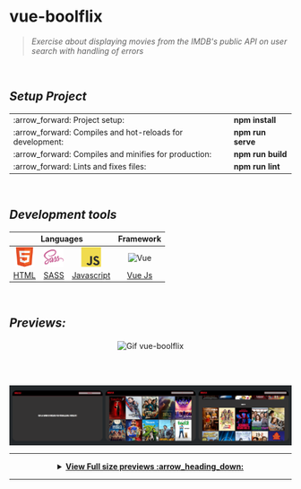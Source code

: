 # vue-boolflix

> _Exercise about displaying movies from the IMDB's public API on user search with handling of errors_

<br />

## *_Setup Project_*

<table align="center">
  <tbody>
    <tr>
        <td>:arrow_forward: Project setup:</td>
        <td><strong>npm install</strong></td>  
    </tr>
    <tr>
        <td>:arrow_forward: Compiles and hot-reloads for development:</td>
        <td><strong>npm run serve</strong></td>
    </tr>      
    <tr>
        <td>:arrow_forward: Compiles and minifies for production:</td>
        <td><strong>npm run build</strong></td>
    </tr>
    <tr>
        <td>:arrow_forward: Lints and fixes files:</td>
        <td><strong>npm run lint</strong></td>
    </tr>
  </tbody>
</table>

<br/>

## *_Development tools_*

<table align="center">
  <thead>
    <tr>
      <th colspan="3"> Languages</th>
      <th colspan="1">Framework</th>
    </tr>
  </thead>
  <tbody align=center>
    <tr>
      <td>
        <img align="center" src="https://github.com/ValerioGc/ValerioGc/blob/64e651615d68fb71ddfe78c747f2913d1ec29607/assets/skills&tools/skills/html.svg" width="36" height="36" alt="HTML5" />
      </td>
      <td>
          <img align="center" src="https://github.com/ValerioGc/ValerioGc/blob/64e651615d68fb71ddfe78c747f2913d1ec29607/assets/skills&tools/frameworks/sass.svg" width="36" height="36" align="center" alt="SASS" />
      </td>
      <td>
        <img align="center" src="https://github.com/ValerioGc/ValerioGc/blob/64e651615d68fb71ddfe78c747f2913d1ec29607/assets/skills&tools/skills/javascript.svg" width="36" height="36" align="center" alt="Javascript">
      </td>
      <td>
        <img align="center" src="https://raw.githubusercontent.com/danielcranney/readme-generator/main/public/icons/skills/vuejs-colored.svg" width="36" height="36" alt="Vue" />
      </td>
    </tr>
    <tr>
      <td>
        <a href="https://developer.mozilla.org/en-US/docs/Glossary/HTML5">HTML</a>
      </td>
      <td>
        <a href="https://sass-lang.com/documentation/">SASS</a>
      </td>
      <td>
        <a href="https://developer.mozilla.org/en-US/docs/Web/JavaScript">Javascript</a>
      </td>
      <td> 
        <a href="https://vuejs.org/" target="_blank"   rel="noreferrer">Vue Js</a>
      </td>
    </tr>
  </tbody>
</table>




<br/>

## *_Previews:_*

<div align="center">
  <img align="center" src="/previews/vue-boolflix.gif" alt="Gif vue-boolflix" />
  
  <br/> &nbsp;
  
  <img align="center" src="/previews/boolflix-thumbs.png" alt="Thumbnails vue-boolflix" />
 <div>
   
--------


<details align="center">  
  <summary><strong><ins> View Full size previews :arrow_heading_down: </summary></strong></ins>
  
  <br/>

  <img src="/previews/vue-boolflix.png" alt="preview1" /> 
  <img src="/previews/vue-boolflix2.png" alt="preview2" /> 
  <img src="/previews/vue-boolflix3.png" alt="preview3" /> 
</details>

--------
